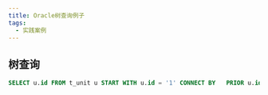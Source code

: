 ```yaml
---
title: Oracle树查询例子
tags: 
  - 实践案例
---
```


## 树查询

<!--more-->

```sql
SELECT u.id FROM t_unit u START WITH u.id = '1' CONNECT BY   PRIOR u.id = u.parentid;
```
